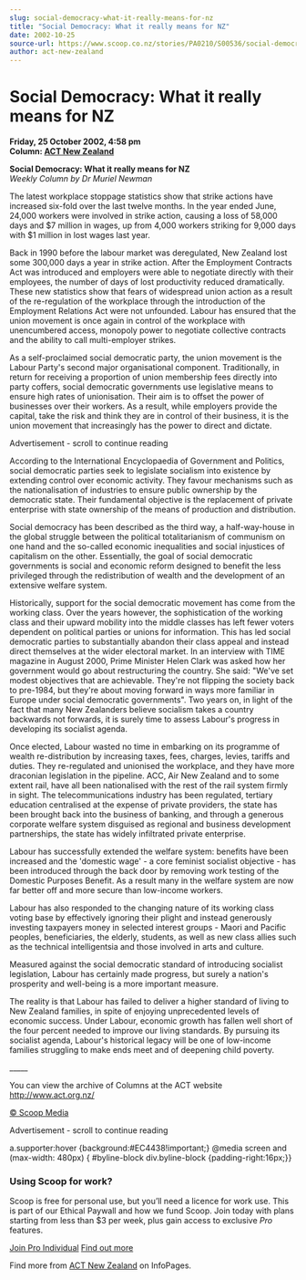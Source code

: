 ```yaml
---
slug: social-democracy-what-it-really-means-for-nz
title: "Social Democracy: What it really means for NZ"
date: 2002-10-25
source-url: https://www.scoop.co.nz/stories/PA0210/S00536/social-democracy-what-it-really-means-for-nz.htm
author: act-new-zealand
---
```

Social Democracy: What it really means for NZ
=============================================

**Friday, 25 October 2002, 4:58 pm**  
**Column: [ACT New Zealand](https://info.scoop.co.nz/ACT_New_Zealand)**

  

**Social Democracy: What it really means for NZ**  
_Weekly Column by Dr Muriel Newman_

The latest workplace stoppage statistics show that strike actions have increased six-fold over the last twelve months. In the year ended June, 24,000 workers were involved in strike action, causing a loss of 58,000 days and $7 million in wages, up from 4,000 workers striking for 9,000 days with $1 million in lost wages last year.

Back in 1990 before the labour market was deregulated, New Zealand lost some 300,000 days a year in strike action. After the Employment Contracts Act was introduced and employers were able to negotiate directly with their employees, the number of days of lost productivity reduced dramatically. These new statistics show that fears of widespread union action as a result of the re-regulation of the workplace through the introduction of the Employment Relations Act were not unfounded. Labour has ensured that the union movement is once again in control of the workplace with unencumbered access, monopoly power to negotiate collective contracts and the ability to call multi-employer strikes.

As a self-proclaimed social democratic party, the union movement is the Labour Party's second major organisational component. Traditionally, in return for receiving a proportion of union membership fees directly into party coffers, social democratic governments use legislative means to ensure high rates of unionisation. Their aim is to offset the power of businesses over their workers. As a result, while employers provide the capital, take the risk and think they are in control of their business, it is the union movement that increasingly has the power to direct and dictate.

Advertisement - scroll to continue reading





According to the International Encyclopaedia of Government and Politics, social democratic parties seek to legislate socialism into existence by extending control over economic activity. They favour mechanisms such as the nationalisation of industries to ensure public ownership by the democratic state. Their fundamental objective is the replacement of private enterprise with state ownership of the means of production and distribution.

Social democracy has been described as the third way, a half-way-house in the global struggle between the political totalitarianism of communism on one hand and the so-called economic inequalities and social injustices of capitalism on the other. Essentially, the goal of social democratic governments is social and economic reform designed to benefit the less privileged through the redistribution of wealth and the development of an extensive welfare system.

Historically, support for the social democratic movement has come from the working class. Over the years however, the sophistication of the working class and their upward mobility into the middle classes has left fewer voters dependent on political parties or unions for information. This has led social democratic parties to substantially abandon their class appeal and instead direct themselves at the wider electoral market. In an interview with TIME magazine in August 2000, Prime Minister Helen Clark was asked how her government would go about restructuring the country. She said: "We've set modest objectives that are achievable. They're not flipping the society back to pre-1984, but they're about moving forward in ways more familiar in Europe under social democratic governments". Two years on, in light of the fact that many New Zealanders believe socialism takes a country backwards not forwards, it is surely time to assess Labour's progress in developing its socialist agenda.

Once elected, Labour wasted no time in embarking on its programme of wealth re-distribution by increasing taxes, fees, charges, levies, tariffs and duties. They re-regulated and unionised the workplace, and they have more draconian legislation in the pipeline. ACC, Air New Zealand and to some extent rail, have all been nationalised with the rest of the rail system firmly in sight. The telecommunications industry has been regulated, tertiary education centralised at the expense of private providers, the state has been brought back into the business of banking, and through a generous corporate welfare system disguised as regional and business development partnerships, the state has widely infiltrated private enterprise.

Labour has successfully extended the welfare system: benefits have been increased and the 'domestic wage' - a core feminist socialist objective - has been introduced through the back door by removing work testing of the Domestic Purposes Benefit. As a result many in the welfare system are now far better off and more secure than low-income workers.

Labour has also responded to the changing nature of its working class voting base by effectively ignoring their plight and instead generously investing taxpayers money in selected interest groups - Maori and Pacific peoples, beneficiaries, the elderly, students, as well as new class allies such as the technical intelligentsia and those involved in arts and culture.

Measured against the social democratic standard of introducing socialist legislation, Labour has certainly made progress, but surely a nation's prosperity and well-being is a more important measure.

The reality is that Labour has failed to deliver a higher standard of living to New Zealand families, in spite of enjoying unprecedented levels of economic success. Under Labour, economic growth has fallen well short of the four percent needed to improve our living standards. By pursuing its socialist agenda, Labour's historical legacy will be one of low-income families struggling to make ends meet and of deepening child poverty.

\_\_\_\_\_

You can view the archive of Columns at the ACT website http://www.act.org.nz/  

[© Scoop Media](http://www.scoop.co.nz/about/terms.html)  

Advertisement - scroll to continue reading



a.supporter:hover {background:#EC4438!important;} @media screen and (max-width: 480px) { #byline-block div.byline-block {padding-right:16px;}}

### Using Scoop for work?

Scoop is free for personal use, but you’ll need a licence for work use. This is part of our Ethical Paywall and how we fund Scoop. Join today with plans starting from less than $3 per week, plus gain access to exclusive _Pro_ features.  
  
[Join Pro Individual](https://pro.scoop.co.nz/Individual/?from=ProIn24) [Find out more](https://pro.scoop.co.nz/using-scoop-for-work/?from=ProIn24)

Find more from [ACT New Zealand](https://info.scoop.co.nz/ACT_New_Zealand) on InfoPages.